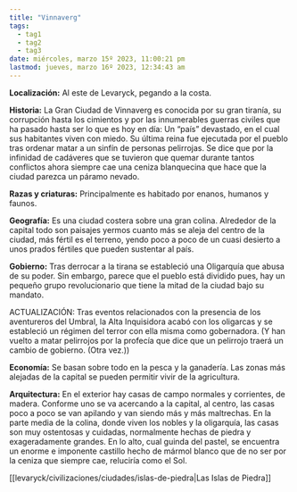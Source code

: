 ```yaml
---
title: "Vinnaverg"
tags:
  - tag1
  - tag2
  - tag3
date: miércoles, marzo 15º 2023, 11:00:21 pm
lastmod: jueves, marzo 16º 2023, 12:34:43 am
---
```


**Localización:** Al este de Levaryck, pegando a la costa.

**Historia:** La Gran Ciudad de Vinnaverg es conocida por su gran tiranía, su corrupción hasta los cimientos y por las innumerables guerras civiles que ha pasado hasta ser lo que es hoy en día: Un “país” devastado, en el cual sus habitantes viven con miedo. Su última reina fue ejecutada por el pueblo tras ordenar matar a un sinfín de personas pelirrojas. Se dice que por la infinidad de cadáveres que se tuvieron que quemar durante tantos conflictos ahora siempre cae una ceniza blanquecina que hace que la ciudad parezca un páramo nevado.

**Razas y criaturas:** Principalmente es habitado por enanos, humanos y faunos.

**Geografía:** Es una ciudad costera sobre una gran colina. Alrededor de la capital todo son paisajes yermos cuanto más se aleja del centro de la ciudad, más fértil es el terreno, yendo poco a poco de un cuasi desierto a unos prados fértiles que pueden sustentar al país.

**Gobierno:** Tras derrocar a la tirana se estableció una Oligarquía que abusa de su poder. Sin embargo, parece que el pueblo está dividido pues, hay un pequeño grupo revolucionario que tiene la mitad de la ciudad bajo su mandato.

ACTUALIZACIÓN: Tras eventos relacionados con la presencia de los aventureros del Umbral, la Alta Inquisidora acabó con los oligarcas y se estableció un régimen del terror con ella misma como gobernadora. (Y han vuelto a matar pelirrojos por la profecía que dice que un pelirrojo traerá un cambio de gobierno. (Otra vez.))

**Economía:** Se basan sobre todo en la pesca y la ganadería. Las zonas más alejadas de la capital se pueden permitir vivir de la agricultura.

**Arquitectura:** En el exterior hay casas de campo normales y corrientes, de madera. Conforme uno se va acercando a la capital, al centro, las casas poco a poco se van apilando y van siendo más y más maltrechas. En la parte media de la colina, donde viven los nobles y la oligarquía, las casas son muy ostentosas y cuidadas, normalmente hechas de piedra y exageradamente grandes. En lo alto, cual guinda del pastel, se encuentra un enorme e imponente castillo hecho de mármol blanco que de no ser por la ceniza que siempre cae, reluciría como el Sol.

[[levaryck/civilizaciones/ciudades/islas-de-piedra|Las Islas de Piedra]]